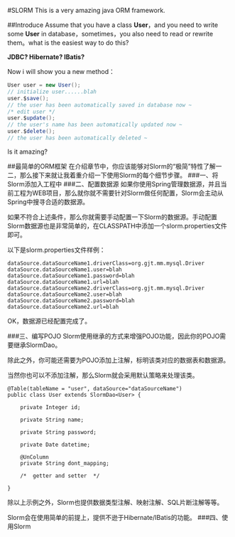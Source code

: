 #SLORM
This is a very amazing java ORM framework.

##Introduce
Assume that you have a class **User**，and you need to write some **User** in database，sometimes，you also need to read or rewrite them。what is the easiest way to do this?

**JDBC? Hibernate? IBatis?** 

Now i will show you a new method：
```java
User user = new User();
// initialize user......blah
user.$save();
// the user has been automatically saved in database now ~
/* edit user */
user.$update();
// the user's name has been automatically updated now ~
user.$delete();
// the user has been automatically deleted ~
```

Is it amazing?

##最简单的ORM框架
在介绍章节中，你应该能够对Slorm的“极简”特性了解一二，那么接下来就让我着重介绍一下使用Slorm的每个细节步骤。
###一、将Slorm添加入工程中
###二、配置数据源
如果你使用Spring管理数据源，并且当前工程为WEB项目，那么就你就不需要针对Slorm做任何配置，Slorm会主动从Spring中搜寻合适的数据源。

如果不符合上述条件，那么你就需要手动配置一下Slorm的数据源。手动配置Slorm数据源也是非常简单的，在CLASSPATH中添加一个slorm.properties文件即可。

以下是slorm.properties文件样例：
```
dataSource.dataSourceName1.driverClass=org.gjt.mm.mysql.Driver
dataSource.dataSourceName1.user=blah
dataSource.dataSourceName1.password=blah
dataSource.dataSourceName1.url=blah
dataSource.dataSourceName2.driverClass=org.gjt.mm.mysql.Driver
dataSource.dataSourceName2.user=blah
dataSource.dataSourceName2.password=blah
dataSource.dataSourceName2.url=blah
```
OK，数据源已经配置完成了。

###三、编写POJO
Slorm使用继承的方式来增强POJO功能，因此你的POJO需要继承SlormDao。

除此之外，你可能还需要为POJO添加上注解，标明该类对应的数据表和数据源。

当然你也可以不添加注解，那么Slorm就会采用默认策略来处理该类。
```
@Table(tableName = "user", dataSource="dataSourceName")
public class User extends SlormDao<User> {

	private Integer id;

	private String name;

	private String password;

	private Date datetime;

    @UnColumn
    private String dont_mapping;

    /*  getter and setter  */

}
```
除以上示例之外，Slorm也提供数据类型注解、映射注解、SQL片断注解等等。

Slorm会在使用简单的前提上，提供不逊于Hibernate/IBatis的功能。
###四、使用Slorm
